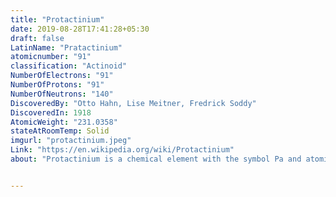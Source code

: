 ```yaml
---
title: "Protactinium"
date: 2019-08-28T17:41:28+05:30
draft: false
LatinName: "Pratactinium"
atomicnumber: "91"
classification: "Actinoid"
NumberOfElectrons: "91"
NumberOfProtons: "91"
NumberOfNeutrons: "140" 
DiscoveredBy: "Otto Hahn, Lise Meitner, Fredrick Soddy" 
DiscoveredIn: 1918
AtomicWeight: "231.0358"
stateAtRoomTemp: Solid
imgurl: "protactinium.jpeg"
Link: "https://en.wikipedia.org/wiki/Protactinium"
about: "Protactinium is a chemical element with the symbol Pa and atomic number 91. It is a dense, silvery-gray actinide metal which readily reacts with oxygen, water vapor and inorganic acids. It forms various chemical compounds in which protactinium is usually present in the oxidation state +5, but it can also assume +4 and even +3 or +2 states. Concentrations of protactinium in the Earth's crust are typically a few parts per trillion, but may reach up to a few parts per million in some uraninite ore deposits."


---
```


